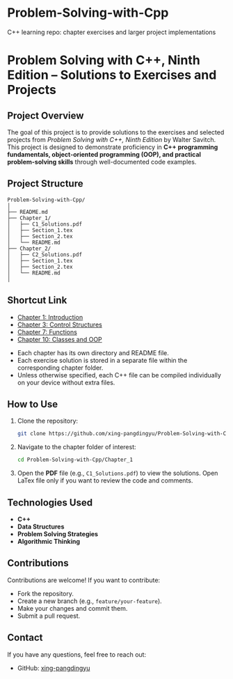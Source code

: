 # Problem-Solving-with-Cpp
C++ learning repo: chapter exercises and larger project implementations


# Problem Solving with C++, Ninth Edition – Solutions to Exercises and Projects

## Project Overview

The goal of this project is to provide solutions to the exercises and selected projects from *Problem Solving with C++, Ninth Edition* by Walter Savitch.  
This project is designed to demonstrate proficiency in **C++ programming fundamentals, object-oriented programming (OOP), and practical problem-solving skills** through well-documented code examples.

## Project Structure

```
Problem-Solving-with-Cpp/
│
├── README.md
├── Chapter_1/
│   ├── C1_Solutions.pdf
│   ├── Section_1.tex
│   ├── Section_2.tex
│   └── README.md
├── Chapter_2/
│   ├── C2_Solutions.pdf
│   ├── Section_1.tex
│   ├── Section_2.tex
│   └── README.md
│
```

## Shortcut Link

- [Chapter 1: Introduction](chapter01/README.md)
- [Chapter 3: Control Structures](chapter03_control/README.md)
- [Chapter 7: Functions](chapter07_functions/README.md)
- [Chapter 10: Classes and OOP](chapter10_classes/README.md)


* Each chapter has its own directory and README file.
* Each exercise solution is stored in a separate file within the corresponding chapter folder.
* Unless otherwise specified, each C++ file can be compiled individually on your device without extra files.

## How to Use

1. Clone the repository:

   ```bash
   git clone https://github.com/xing-pangdingyu/Problem-Solving-with-Cpp.git
   ```
2. Navigate to the chapter folder of interest:

   ```bash
   cd Problem-Solving-with-Cpp/Chapter_1
   ```
3. Open the **PDF** file (e.g., `C1_Solutions.pdf`) to view the solutions. Open LaTex file only if you want to review the code and comments.

## Technologies Used

* **C++**
* **Data Structures**
* **Problem Solving Strategies**
* **Algorithmic Thinking**

## Contributions

Contributions are welcome! If you want to contribute:

* Fork the repository.
* Create a new branch (e.g., `feature/your-feature`).
* Make your changes and commit them.
* Submit a pull request.

## Contact

If you have any questions, feel free to reach out:

* GitHub: [xing-pangdingyu](https://github.com/xing-pangdingyu)

